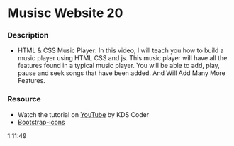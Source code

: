 # Musisc Website 20

### Description
 - HTML & CSS Music Player: In this video, I will teach you how to build a music player using HTML CSS and js. This music player will have all the features found in a typical music player. You will be able to add, play, pause and seek songs that have been added. And Will Add Many More Features.



### Resource
 - Watch the tutorial on [YouTube](https://www.youtube.com/watch?v=JRta1R8lt8o) by KDS Coder
 - [Bootstrap-icons](https://icons.getbootstrap.com/#usage)


1:11:49
